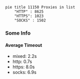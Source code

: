 
```mermaid
pie title 11150 Proxies in list
    "HTTP" : 8625
    "HTTPS": 1023
    "SOCKS" : 1502
```

### Some Info
#### Average Timeout

- mixed: 2.2s
- http: 0.7s
- https: 8.0s
- socks: 6.9s